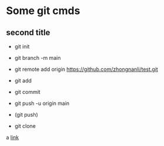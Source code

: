 # Some git cmds

## second title

- git init

- git branch -m main

- git remote add origin https://github.com/zhongnanli/test.git

- git add <files>

- git commit

- git push -u origin main

- (git push)

- git clone <url of the repo>

a [link](https://github.com/zhongnanli/test)
